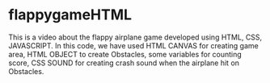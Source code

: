 # flappygameHTML
This is a video about the flappy airplane game developed using HTML, CSS, JAVASCRIPT. In this code, we have used HTML CANVAS for creating game area, HTML OBJECT to create Obstacles, some variables for counting score, CSS SOUND for creating crash sound when the airplane hit on Obstacles.
